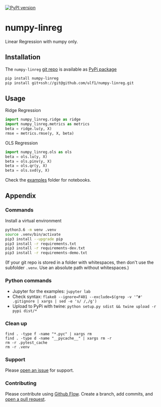 [![PyPI version](https://badge.fury.io/py/numpy-linreg.svg)](https://badge.fury.io/py/numpy-linreg)

# numpy-linreg
Linear Regression with numpy only.


## Installation
The `numpy-linreg` [git repo](http://github.com/ulf1/numpy-linreg) is available as [PyPi package](https://pypi.org/project/numpy-linreg)

```sh
pip install numpy-linreg
pip install git+ssh://git@github.com/ulf1/numpy-linreg.git
```


## Usage
Ridge Regression

```py
import numpy_linreg.ridge as ridge
import numpy_linreg.metrics as metrics
beta = ridge.lu(y, X)
rmse = metrics.rmse(y, X, beta)
```

OLS Regression

```py
import numpy_linreg.ols as ols
beta = ols.lu(y, X)
beta = ols.pinv(y, X)
beta = ols.qr(y, X)
beta = ols.svd(y, X)
```

Check the [examples](http://github.com/ulf1/numpy-linreg/tree/master/examples) folder for notebooks.


## Appendix

### Commands
Install a virtual environment

```sh
python3.6 -m venv .venv
source .venv/bin/activate
pip3 install --upgrade pip
pip3 install -r requirements.txt
pip3 install -r requirements-dev.txt
pip3 install -r requirements-demo.txt
```

(If your git repo is stored in a folder with whitespaces, then don't use the subfolder `.venv`. Use an absolute path without whitespaces.)

### Python commands

* Jupyter for the examples: `jupyter lab`
* Check syntax: `flake8 --ignore=F401 --exclude=$(grep -v '^#' .gitignore | xargs | sed -e 's/ /,/g')`
* Upload to PyPi with twine: `python setup.py sdist && twine upload -r pypi dist/*`

### Clean up 

```
find . -type f -name "*.pyc" | xargs rm
find . -type d -name "__pycache__" | xargs rm -r
rm -r .pytest_cache
rm -r .venv
```

### Support
Please [open an issue](https://github.com/ulf1/numpy-linreg/issues/new) for support.

### Contributing
Please contribute using [Github Flow](https://guides.github.com/introduction/flow/). Create a branch, add commits, and [open a pull request](https://github.com/ulf1/numpy-linreg/compare/).
